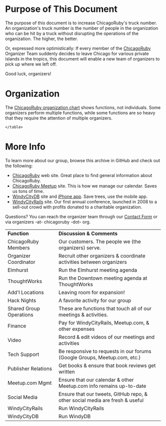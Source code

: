 Purpose of This Document
==

The purpose of this document is to increase ChicagoRuby's truck number. An organization's truck number is the number of people in the organization who can be hit by a truck without disrupting the operations of the organization. The higher, the better.

Or, expressed more optimistically: If every member of the [ChicagoRuby](http://chicagoruby.org) Organizer Team suddenly decides to leave Chicago for various private islands in the tropics, this document will enable a new team of organizers to pick up where we left off.

Good luck, organizers!


Organization
==
The [ChicagoRuby organization chart](http://github.com/chicagoruby/How_ChicagoRuby_Works/raw/master/ChicagoRuby_Organization.png) shows functions, not individuals. Some organizers perform multiple functions, while some functions are so heavy that they require the attention of multiple organizers.

<table> 
		<tr> 
			<td><strong>Function</strong></td> 
			<td><strong>Discussion & Comments</strong></td> 
		</tr> 
		<tr> 
			<td>ChicagoRuby Members</td> 
			<td>Our customers. The people we (the organizers) serve.</td> 
		</tr> 
		<tr> 
			<td>Organizer Coordinator</td> 
			<td>Recruit other organizers &#38; coordinate activities between organizers</td> 
		</tr> 
		<tr> 
			<td>Elmhurst</td> 
			<td>Run the Elmhurst meeting agenda</td> 
		</tr> 
		<tr> 
			<td>ThoughtWorks</td> 
			<td>Run the Downtown meeting agenda at ThoughtWorks</td> 
		</tr> 
		<tr> 
			<td>Add'l Locations</td> 
			<td>Leaving room for expansion!</td> 
		</tr> 
		<tr> 
			<td>Hack Nights</td> 
			<td>A favorite activity for our group</td> 
		</tr> 
		<tr> 
			<td>Shared Group Operations</td> 
			<td>These are functions that touch all of our meetings &#38; activities.</td> 
		</tr> 
		<tr> 
			<td>Finance</td> 
			<td>	Pay for WindyCityRails, Meetup.com, &#38; other expenses</td> 
		</tr> 
		<tr> 
			<td>Video</td> 
			<td>Record &#38; edit videos of our meetings and activities</td> 
		</tr> 
		<tr> 
			<td>Tech Support</td> 
			<td>Be responsive to requests in our forums (Google Groups, Meetup.com, etc.)</td> 
		</tr> 
		<tr> 
			<td>Publisher Relations</td> 
			<td>Get books &#38; ensure that book reviews get written</td> 
		</tr> 
		<tr> 
			<td>Meetup.com Mgmt</td> 
			<td>Ensure that our calendar &#38; other Meetup.com info remains up-to-date</td> 
		</tr> 
		<tr> 
			<td>Social Media</td> 
			<td>	Ensure that our tweets, GitHub repo, &#38; other social media are fresh &#38; useful</td> 
		</tr>
		<tr> 
			<td>WindyCityRails</td> 
			<td>Run WindyCityRails</td> 
		</tr> 
		<tr> 
			<td>WindyCityDB</td> 
			<td>Run WindyDB</td> 
		</tr> 
		 
	</table>


More Info
==
To learn more about our group, browse this archive in GitHub and check out the following:

* [ChicagoRuby](http://chicagoruby.org) web site. Great place to find general information about ChicagoRuby.
* [ChicagoRuby Meetup](http://meetup.com/chicagoruby) site. This is how we manage our calendar. Saves us tons of time.
* [WindyCityDB](http://windycitydb.org) site and [iPhone app](http://windycitydb.org/iphone). Save trees, use the mobile app.
* [WindyCityRails](http://windycityrails.org) site. Our first annual conference, launched in 2008 to a sell-out crowd with profits donated to a charitable organization.

Questions? You can reach the organizer team through our [Contact Form](http://chicagoruby.org/contact) or via organizers -at- chicagoruby -dot- org.


